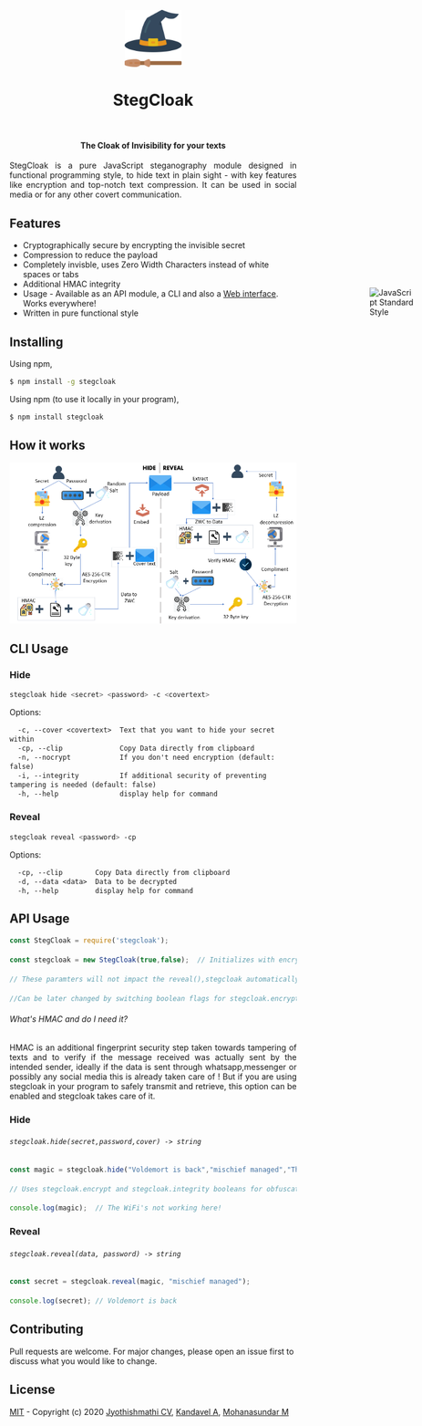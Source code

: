 <h1 align="center">
  <br>
  <img src="assets/stegCloakIcon.svg" alt="stegcloak" width="100">
  <br>
   <br>
  <span>StegCloak</span>
  <br>
  <br>
</h1>

<h4 align="center">The Cloak of Invisibility for your texts</h4>

<p align="justify">
StegCloak is a pure JavaScript steganography module designed in functional programming style, to hide text in plain sight - with key features like encryption and top-notch text compression. It can be used in social media or for any other covert communication.
<p>

<a href="https://standardjs.com" style="position:absolute;top:610px;right:20px;padding: 0 0 20px 20px;"><img src="https://cdn.rawgit.com/feross/standard/master/sticker.svg" alt="JavaScript Standard Style" width="80" align="right"></a>

## Features

- Cryptographically secure by encrypting the invisible secret
- Compression to reduce the payload
- Completely invisble, uses Zero Width Characters instead of white spaces or tabs
- Additional HMAC integrity
- Usage - Available as an API module, a CLI and also a <a href='https://stegcloak.surge.sh'>Web interface</a>. Works everywhere!
- Written in pure functional style

## Installing

Using npm,

```bash
$ npm install -g stegcloak
```
Using npm (to use it locally in your program),

```bash
$ npm install stegcloak
```

## How it works

<img src='assets/Flow.PNG'>

## CLI Usage

### Hide

```bash
stegcloak hide <secret> <password> -c <covertext>
```
Options:

```
  -c, --cover <covertext>  Text that you want to hide your secret within
  -cp, --clip              Copy Data directly from clipboard
  -n, --nocrypt            If you don't need encryption (default: false)
  -i, --integrity          If additional security of preventing tampering is needed (default: false)
  -h, --help               display help for command
```


### Reveal

```bash
stegcloak reveal <password> -cp
```
Options:

```
  -cp, --clip        Copy Data directly from clipboard
  -d, --data <data>  Data to be decrypted
  -h, --help         display help for command
```

## API Usage

```javascript
const StegCloak = require('stegcloak');

const stegcloak = new StegCloak(true,false);  // Initializes with encryption true and hmac false for hiding

// These paramters will not impact the reveal(),stegcloak automatically decrypts given a message and correct pass

//Can be later changed by switching boolean flags for stegcloak.encrypt and stegcloak.integrity

```
###### What's HMAC and do I need it?
<p align='justify'>
HMAC is an additional fingerprint security step taken towards tampering of texts and to verify if the message received was actually sent by the intended sender, ideally if the data is sent through whatsapp,messenger or possibly any social media this is already taken care of ! But if you are using stegcloak in your program to safely transmit and retrieve, this option can be enabled and stegcloak takes care of it.
</p>

### Hide

###### `stegcloak.hide(secret,password,cover) -> string`

```javascript
const magic = stegcloak.hide("Voldemort is back","mischief managed","The WiFi's not working here!");

// Uses stegcloak.encrypt and stegcloak.integrity booleans for obfuscation

console.log(magic);  // The WiFi's not working here!

```

### Reveal

###### `stegcloak.reveal(data, password) -> string`

```javascript
const secret = stegcloak.reveal(magic, "mischief managed");

console.log(secret); // Voldemort is back
```

## Contributing

Pull requests are welcome. For major changes, please open an issue first to discuss what you would like to change.

## License

[MIT](https://github.com/KuroLabs/stegcloak/blob/master/LICENSE.md) - Copyright (c) 2020 [Jyothishmathi CV](https://github.com/JyothishmathiCV), [Kandavel A](https://github.com/AK5123), [Mohanasundar M](https://github.com/mohanpierce99)
